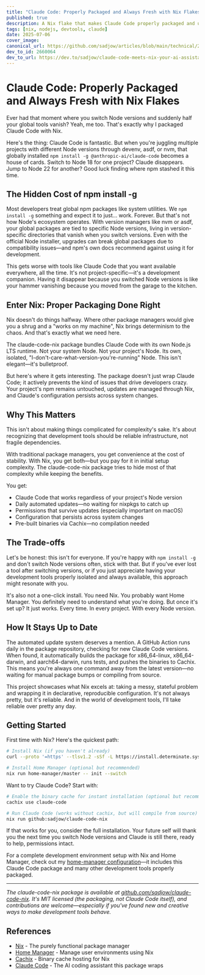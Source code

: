 ```yaml
---
title: "Claude Code: Properly Packaged and Always Fresh with Nix Flakes"
published: true
description: A Nix flake that makes Claude Code properly packaged and up to date
tags: [nix, nodejs, devtools, claude]
date: 2025-07-06
cover_image: 
canonical_url: https://github.com/sadjow/articles/blob/main/technical/2025/self-updating-nix-flake-claude-code.md
dev_to_id: 2660064
dev_to_url: https://dev.to/sadjow/claude-code-meets-nix-your-ai-assistant-properly-packaged-9k5
---
```


# Claude Code: Properly Packaged and Always Fresh with Nix Flakes

Ever had that moment where you switch Node versions and suddenly half your global tools vanish? Yeah, me too. That's exactly why I packaged Claude Code with Nix.

Here's the thing: Claude Code is fantastic. But when you're juggling multiple projects with different Node versions through devenv, asdf, or nvm, that globally installed `npm install -g @anthropic-ai/claude-code` becomes a house of cards. Switch to Node 18 for one project? Claude disappears. Jump to Node 22 for another? Good luck finding where npm stashed it this time.

## The Hidden Cost of npm install -g

Most developers treat global npm packages like system utilities. We `npm install -g` something and expect it to just... work. Forever. But that's not how Node's ecosystem operates. With version managers like nvm or asdf, your global packages are tied to specific Node versions, living in version-specific directories that vanish when you switch versions. Even with the official Node installer, upgrades can break global packages due to compatibility issues—and npm's own docs recommend against using it for development.

This gets worse with tools like Claude Code that you want available everywhere, all the time. It's not project-specific—it's a development companion. Having it disappear because you switched Node versions is like your hammer vanishing because you moved from the garage to the kitchen.

## Enter Nix: Proper Packaging Done Right

Nix doesn't do things halfway. Where other package managers would give you a shrug and a "works on my machine", Nix brings determinism to the chaos. And that's exactly what we need here.

The claude-code-nix package bundles Claude Code with its own Node.js LTS runtime. Not your system Node. Not your project's Node. Its own, isolated, "I-don't-care-what-version-you're-running" Node. This isn't elegant—it's bulletproof.

But here's where it gets interesting. The package doesn't just wrap Claude Code; it actively prevents the kind of issues that drive developers crazy. Your project's npm remains untouched, updates are managed through Nix, and Claude's configuration persists across system changes.

## Why This Matters

This isn't about making things complicated for complexity's sake. It's about recognizing that development tools should be reliable infrastructure, not fragile dependencies.

With traditional package managers, you get convenience at the cost of stability. With Nix, you get both—but you pay for it in initial setup complexity. The claude-code-nix package tries to hide most of that complexity while keeping the benefits.

You get:
- Claude Code that works regardless of your project's Node version
- Daily automated updates—no waiting for nixpkgs to catch up
- Permissions that survive updates (especially important on macOS)
- Configuration that persists across system changes
- Pre-built binaries via Cachix—no compilation needed

## The Trade-offs

Let's be honest: this isn't for everyone. If you're happy with `npm install -g` and don't switch Node versions often, stick with that. But if you've ever lost a tool after switching versions, or if you just appreciate having your development tools properly isolated and always available, this approach might resonate with you.

It's also not a one-click install. You need Nix. You probably want Home Manager. You definitely need to understand what you're doing. But once it's set up? It just works. Every time. In every project. With every Node version.

## How It Stays Up to Date

The automated update system deserves a mention. A GitHub Action runs daily in the package repository, checking for new Claude Code versions. When found, it automatically builds the package for x86_64-linux, x86_64-darwin, and aarch64-darwin, runs tests, and pushes the binaries to Cachix. This means you're always one command away from the latest version—no waiting for manual package bumps or compiling from source.

This project showcases what Nix excels at: taking a messy, stateful problem and wrapping it in declarative, reproducible configuration. It's not always pretty, but it's reliable. And in the world of development tools, I'll take reliable over pretty any day.

## Getting Started

First time with Nix? Here's the quickest path:

```bash
# Install Nix (if you haven't already)
curl --proto '=https' --tlsv1.2 -sSf -L https://install.determinate.systems/nix | sh -s -- install

# Install Home Manager (optional but recommended)
nix run home-manager/master -- init --switch
```

Want to try Claude Code? Start with:

```bash
# Enable the binary cache for instant installation (optional but recommended)
cachix use claude-code

# Run Claude Code (works without cachix, but will compile from source)
nix run github:sadjow/claude-code-nix
```

If that works for you, consider the full installation. Your future self will thank you the next time you switch Node versions and Claude is still there, ready to help, permissions intact.

For a complete development environment setup with Nix and Home Manager, check out my [home-manager configuration](https://github.com/sadjow/home-manager)—it includes this Claude Code package and many other development tools properly packaged.

---

*The claude-code-nix package is available at [github.com/sadjow/claude-code-nix](https://github.com/sadjow/claude-code-nix). It's MIT licensed (the packaging, not Claude Code itself), and contributions are welcome—especially if you've found new and creative ways to make development tools behave.*

## References

- [Nix](https://nixos.org/) - The purely functional package manager
- [Home Manager](https://github.com/nix-community/home-manager) - Manage user environments using Nix
- [Cachix](https://cachix.org/) - Binary cache hosting for Nix
- [Claude Code](https://claude.ai/code) - The AI coding assistant this package wraps
